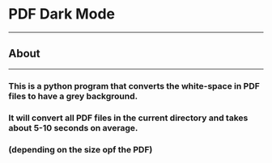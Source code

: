 # PDF Dark Mode
________________

## About 
________________

### This is a python program that converts the white-space in PDF files to have a grey background.
### It will convert all PDF files in the current directory and takes about 5-10 seconds on average. 
### (depending on the size opf the PDF)